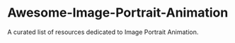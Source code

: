 # Awesome-Image-Portrait-Animation
A curated list of resources dedicated to Image Portrait Animation.
